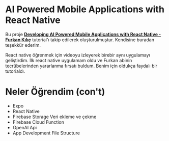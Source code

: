 
#  AI Powered Mobile Applications with React Native

  

Bu proje **[Developing AI Powered Mobile Applications with React Native - Furkan Kılıç](https://www.youtube.com/watch?v=04zb0S9NzJY)** tutorial'ı takip edilerek oluşturulmuştur. Kendisine buradan teşekkür ederim.

React native öğrenmek için videoyu izleyerek birebir aynı uygulamayı geliştirdim. İlk react native uygulamam oldu ve Furkan abinin tecrübelerinden yararlanma fırsatı buldum. Benim için oldukça faydalı bir tutorialdı.

# Neler Öğrendim (con't)

 - Expo
 - React Native
 - Firebase Storage Veri ekleme ve çekme
 - Firebase Cloud Function
 - OpenAI Api
 - App Development File Structure
